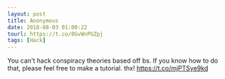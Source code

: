 ```yaml
---
layout: post
title: Anonymous
date: 2018-08-03 01:00:22
tourl: https://t.co/8GvWnPGZpj
tags: [Hack]
---
```

You can't hack conspiracy theories based off bs.  If you know how to do that, please feel free to make a tutorial. thx! https://t.co/mjPTSye9kd